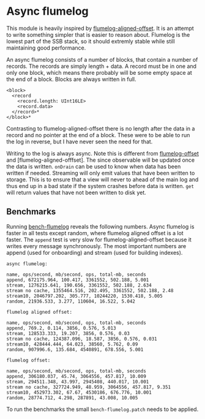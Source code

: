 # Async flumelog

This module is heavily inspired by [flumelog-aligned-offset]. It is an
attempt to write something simpler that is easier to reason
about. Flumelog is the lowest part of the SSB stack, so it should
extremly stable while still maintaining good performance.

An async flumelog consists of a number of blocks, that contain a
number of records. The records are simply length + data. A record must
be in one and only one block, which means there probably will be some
empty space at the end of a block. Blocks are always written in full.

```
<block>
  <record
    <record.length: UInt16LE>
    <record.data>
  </record>*
</block>*
```

Contrasting to flumelog-aligned-offset there is no length after the
data in a record and no pointer at the end of a block. These were to
be able to run the log in reverse, but I have never seen the need for
that.

Writing to the log is always async. Note this is different from
[flumelog-offset] and [flumelog-aligned-offfset]. The since observable
will be updated once the data is written. `onDrain` can be used to
know when data has been written if needed. Streaming will only emit
values that have been written to storage. This is to ensure that a
view will never to ahead of the main log and thus end up in a bad
state if the system crashes before data is written. `get` will return
values that have not been written to disk yet.

## Benchmarks

Running [bench-flumelog] reveals the following numbers. Async flumelog
is faster in all tests except random, where flumelog aligned offset is
a lot faster. The `append` test is very slow for flumelog-aligned-offset
because it writes every message synchronously. The most important numbers 
are append (used for onboarding) and stream (used for building indexes).

```
async flumelog:

name, ops/second, mb/second, ops, total-mb, seconds
append, 672175.964, 100.417, 3361552, 502.188, 5.001
stream, 1276215.641, 190.656, 3361552, 502.188, 2.634
stream no cache, 1355464.516, 202.495, 3361552, 502.188, 2.48
stream10, 2046797.202, 305.777, 10244220, 1530.418, 5.005
random, 21936.533, 3.277, 110604, 16.522, 5.042

flumelog aligned offset:

name, ops/second, mb/second, ops, total-mb, seconds
append, 769.2, 0.114, 3856, 0.576, 5.013
stream, 128533.333, 19.207, 3856, 0.576, 0.03
stream no cache, 124387.096, 18.587, 3856, 0.576, 0.031
stream10, 428444.444, 64.023, 38560, 5.762, 0.09
random, 907996.6, 135.684, 4540891, 678.556, 5.001

flumelog offset:

name, ops/second, mb/second, ops, total-mb, seconds
append, 306180.037, 45.74, 3064556, 457.817, 10.009
stream, 294511.348, 43.997, 2945408, 440.017, 10.001
stream no cache, 327724.949, 48.959, 3064556, 457.817, 9.351
stream10, 452973.302, 67.67, 4530186, 676.776, 10.001
random, 28774.712, 4.298, 287891, 43.008, 10.005
```

To run the benchmarks the small `bench-flumelog.patch` needs to be
applied.

[flumelog-aligned-offset]: https://github.com/flumedb/flumelog-aligned-offset/
[flumelog-offset]: https://github.com/flumedb/flumelog-offset/
[bench-flumelog]: https://github.com/flumedb/bench-flumelog
